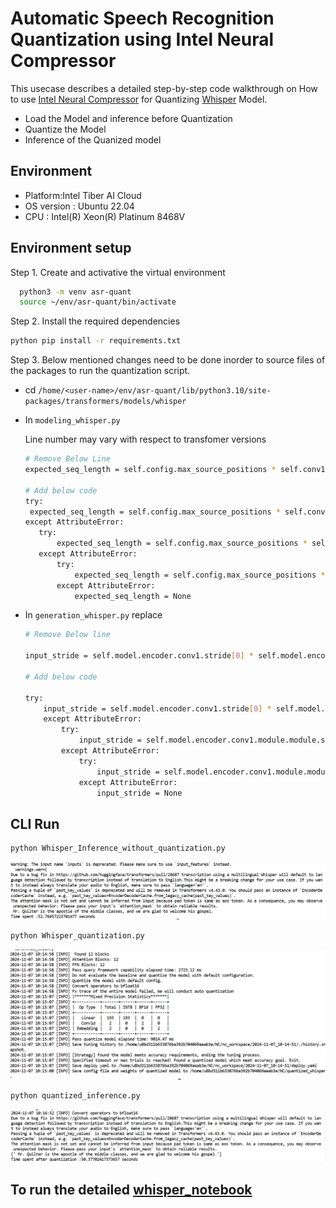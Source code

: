 # Automatic Speech Recognition Quantization using Intel Neural Compressor
This usecase describes a detailed step-by-step code walkthrough on How to use [Intel Neural Compressor](https://github.com/intel/neural-compressor) for Quantizing [Whisper](https://huggingface.co/openai/whisper-tiny) Model.
- Load the Model and inference before Quantization
- Quantize the Model
- Inference of the Quanized model

## Environment

- Platform:Intel Tiber AI Cloud
- OS version : Ubuntu 22.04
- CPU : Intel(R) Xeon(R) Platinum 8468V

## Environment setup

Step 1. Create and activative the virtual environment
```bash
  python3 -m venv asr-quant
  source ~/env/asr-quant/bin/activate
```

Step 2. Install the required dependencies

```bash
python pip install -r requirements.txt
```

Step 3. Below mentioned changes need to be done inorder to source files of the packages to run the quantization script.

- cd ```/home/<user-name>/env/asr-quant/lib/python3.10/site-packages/transformers/models/whisper```
- In ```modeling_whisper.py```
     
  Line number may vary with respect to transfomer versions

    ```bash
    # Remove Below Line
    expected_seq_length = self.config.max_source_positions * self.conv1.stride[0] * self.conv2.stride[0]

    # Add below code
    try:
     expected_seq_length = self.config.max_source_positions * self.conv1.stride[0] * self.conv2.stride[0]
    except AttributeError:
       try:
           expected_seq_length = self.config.max_source_positions * self.conv1.module.module.stride[0] * self.conv2.module.module.stride[0]
       except AttributeError:
           try:
               expected_seq_length = self.config.max_source_positions * self.conv1.module.module.module.stride[0] * self.conv2.module.module.module.stride[0]
           except AttributeError:
               expected_seq_length = None 
     ```
- In ```generation_whisper.py``` replace 
    ```bash
    # Remove Below line
    
    input_stride = self.model.encoder.conv1.stride[0] * self.model.encoder.conv2.stride[0]

    # Add below code
    
    try:
        input_stride = self.model.encoder.conv1.stride[0] * self.model.encoder.conv2.stride[0]
        except AttributeError:
            try:
                input_stride = self.model.encoder.conv1.module.module.stride[0] * self.model.encoder.conv2.module.module.stride[0]
            except AttributeError:
                try:
                    input_stride = self.model.encoder.conv1.module.module.module.stride[0] * self.model.encoder.conv2.module.module.module.stride[0]
                except AttributeError:
                    input_stride = None 
    ```

## CLI Run
  ```bash
  python Whisper_Inference_without_quantization.py 
  ```
  ![alt text](image.png)
  
  ```bash
  python Whisper_quantization.py
  ```
  ![alt text](image-1.png)
  
  ```bash
  python quantized_inference.py
  ```
  ![alt text](image-2.png)

  ## To run the detailed [whisper_notebook](https://github.com/rskasturi/usecases/blob/master/asr-quantization/Whisper_quantization.ipynb)
  
